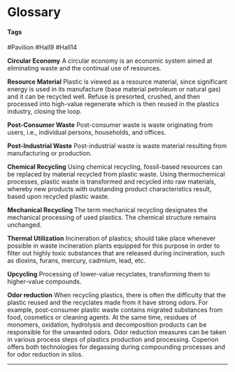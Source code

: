 # Glossary

#### Tags
#Pavilion #Hall9 #Hall14 

**Circular Economy**
A circular economy is an economic system aimed at eliminating waste and the continual use of resources.

**Resource Material**
Plastic is viewed as a resource material, since significant energy is used in its manufacture (base material petroleum or natural gas) and it can be recycled well. Refuse is presorted, crushed, and then processed into high-value regenerate which is then reused in the plastics industry, closing the loop.

**Post-Consumer Waste**
Post-consumer waste is waste originating from users, i.e., individual persons, households, and offices.

**Post-Industrial Waste**
Post-industrial waste is waste material resulting from manufacturing or production.

**Chemical Recycling**
Using chemical recycling, fossil-based resources can be replaced by material recycled from plastic waste. Using thermochemical processes, plastic waste is transformed and recycled into raw materials, whereby new products with outstanding product characteristics result, based upon recycled plastic waste.

**Mechanical Recycling**
The term mechanical recycling designates the mechanical processing of used plastics. The chemical structure remains unchanged.

**Thermal Utilization**
Incineration of plastics; should take place whenever possible in waste incineration plants equipped for this purpose in order to filter out highly toxic substances that are released during incineration, such as dioxins, furans, mercury, cadmium, lead, etc.

**Upcycling**
Processing of lower-value recyclates, transforming them to higher-value compounds.

**Odor reduction**
When recycling plastics, there is often the difficulty that the plastic reused and the recyclates made from it have strong odors. For example, post-consumer plastic waste contains migrated substances from food, cosmetics or cleaning agents. At the same time, residues of monomers, oxidation, hydrolysis and decomposition products can be responsible for the unwanted odors. Odor reduction measures can be taken in various process steps of plastics production and processing. Coperion offers both technologies for degassing during compounding processes and for odor reduction in silos.

---